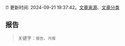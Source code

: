 :alarm_clock: 更新时间: 2024-09-21 19:37:42。[文章来源](/README.md)、[文章分类](/TAGS.md)

## 报告


> 关键字：`报告`、`月报`



